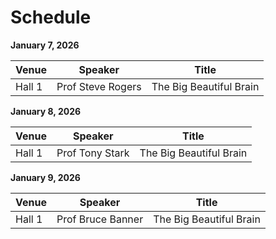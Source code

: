 # Schedule

<b> January 7, 2026</b>

| Venue | Speaker | Title |
| ---   | ---     | ---   |
| Hall 1 | Prof Steve Rogers | The Big Beautiful Brain | 

<b> January 8, 2026</b>

| Venue | Speaker | Title |
| ---   | ---     | ---   |
| Hall 1 | Prof Tony Stark | The Big Beautiful Brain | 

<b> January 9, 2026</b>

| Venue | Speaker | Title |
| ---   | ---     | ---   |
| Hall 1 | Prof Bruce Banner | The Big Beautiful Brain | 
